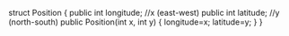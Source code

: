 struct Position
{
    public int longitude; //x (east-west)
    public int latitude; //y (north-south)
    public Position(int x, int y)
    {
        longitude=x;
        latitude=y;
    }
}
